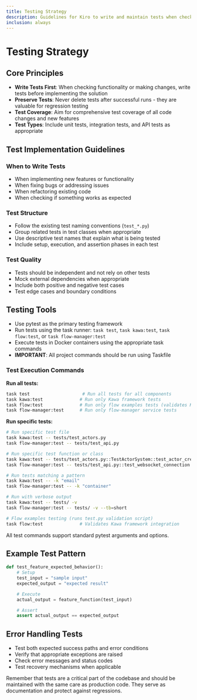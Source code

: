 ```yaml
---
title: Testing Strategy
description: Guidelines for Kiro to write and maintain tests when checking functionality
inclusion: always
---
```


# Testing Strategy

## Core Principles

- **Write Tests First**: When checking functionality or making changes, write tests before implementing the solution
- **Preserve Tests**: Never delete tests after successful runs - they are valuable for regression testing
- **Test Coverage**: Aim for comprehensive test coverage of all code changes and new features
- **Test Types**: Include unit tests, integration tests, and API tests as appropriate

## Test Implementation Guidelines

### When to Write Tests

- When implementing new features or functionality
- When fixing bugs or addressing issues
- When refactoring existing code
- When checking if something works as expected

### Test Structure

- Follow the existing test naming conventions (`test_*.py`)
- Group related tests in test classes when appropriate
- Use descriptive test names that explain what is being tested
- Include setup, execution, and assertion phases in each test

### Test Quality

- Tests should be independent and not rely on other tests
- Mock external dependencies when appropriate
- Include both positive and negative test cases
- Test edge cases and boundary conditions

## Testing Tools

- Use pytest as the primary testing framework
- Run tests using the task runner: `task test`, `task kawa:test`, `task flow:test`, or `task flow-manager:test`
- Execute tests in Docker containers using the appropriate task commands
- **IMPORTANT**: All project commands should be run using Taskfile

### Test Execution Commands

**Run all tests:**

```bash
task test                    # Run all tests for all components
task kawa:test              # Run only Kawa framework tests
task flow:test              # Run only flow examples tests (validates Kawa functionality)
task flow-manager:test      # Run only flow-manager service tests
```

**Run specific tests:**

```bash
# Run specific test file
task kawa:test -- tests/test_actors.py
task flow-manager:test -- tests/test_api.py

# Run specific test function or class
task kawa:test -- tests/test_actors.py::TestActorSystem::test_actor_creation
task flow-manager:test -- tests/test_api.py::test_websocket_connection

# Run tests matching a pattern
task kawa:test -- -k "email"
task flow-manager:test -- -k "container"

# Run with verbose output
task kawa:test -- tests/ -v
task flow-manager:test -- tests/ -v --tb=short

# Flow examples testing (runs test.py validation script)
task flow:test              # Validates Kawa framework integration
```

All test commands support standard pytest arguments and options.

## Example Test Pattern

```python
def test_feature_expected_behavior():
    # Setup
    test_input = "sample input"
    expected_output = "expected result"

    # Execute
    actual_output = feature_function(test_input)

    # Assert
    assert actual_output == expected_output
```

## Error Handling Tests

- Test both expected success paths and error conditions
- Verify that appropriate exceptions are raised
- Check error messages and status codes
- Test recovery mechanisms when applicable

Remember that tests are a critical part of the codebase and should be maintained with the same care as production code. They serve as documentation and protect against regressions.
